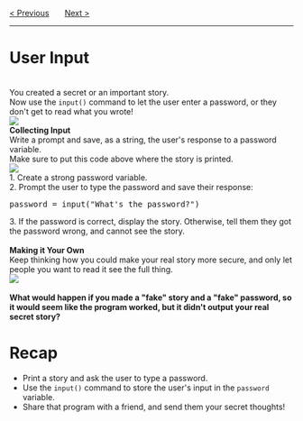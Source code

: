 <a href="/v4/Optional-Challenges/Password-Strength.md">&lt; Previous</a>
&nbsp;&nbsp;&nbsp;&nbsp;&nbsp;
<a href="/v4/Loops-and-Functions/While-Loops.md">Next &gt;</a>
<hr>
<h1>User Input</h1>
<br>
You created a secret or an important story.
<br>
Now use the <code>input()</code> command to let the user enter a password, or they don't get to read what you wrote!
<br>
<img src="https://i.imgur.com/Po0DIGp.jpg">
<br>
<b>Collecting Input</b>
<br>
Write a prompt and save, as a string, the user's response to a password variable.
<br>
Make sure to put this code above where the story is printed.
<br>
<img src="https://i.imgur.com/lLtmbfg.jpg">
<br>
1. Create a strong password variable.
<br>
2. Prompt the user to type the password and save their response:
<pre>password = input("What's the password?")</pre>
3. If the password is correct, display the story. Otherwise, tell them they got the password wrong, and cannot see the story.
<br><br>
<b>Making it Your Own</b>
<br>
Keep thinking how you could make your real story more secure, and only let people you want to read it see the full thing.
<br>
<img src="https://i.imgur.com/SY0zwaO.jpg">
<br><br>
<b>What would happen if you made a "fake" story and a "fake" password, so it would seem like the program worked, but it didn't output your real secret story?</b>
<h1>Recap</h1>
<ul>
  <li>Print a story and ask the user to type a password.</li>
  <li>Use the <code>input()</code> command to store the user's input in the <code>password</code>  variable.</li>
  <li>Share that program with a friend, and send them your secret thoughts!</li>
</ul>
